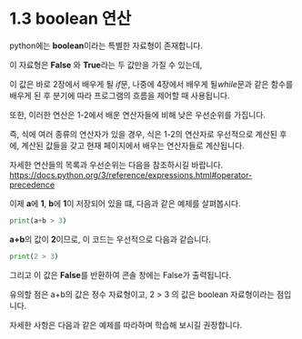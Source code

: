 # 1.3 boolean 연산

python에는 **boolean**이라는 특별한 자료형이 존재합니다.

이 자료형은 **False** 와 **True**라는 두 값만을 가질 수 있는데,

이 값은 바로 2장에서 배우게 될 *if*문, 나중에 4장에서 배우게 될*while*문과 같은 함수를 배우게 된 후 분기에 따라 프로그램의 흐름을 제어할 때 사용됩니다. 



또한, 이러한 연산은 1-2에서 배운 연산자들에 비해 낮은 우선순위를 가집니다. 

즉, 식에 여러 종류의 연산자가 있을 경우, 식은 1-2의 연산자로 우선적으로 계산된 후에, 계산된 값들을 갖고 현재 페이지에서 배우는 연산자들로 계산됩니다. 

자세한 연산들의 목록과 우선순위는 다음을 참조하시길 바랍니다. https://docs.python.org/3/reference/expressions.html#operator-precedence



이제 **a**에 **1**, **b**에 **1**이 저장되어 있을 떄, 다음과 같은 예제를 살펴봅시다.

``` python
print(a+b > 3)
```

**a+b**의 값이 **2**이므로, 이 코드는 우선적으로 다음과 같습니다.

``` python
print(2 > 3)
```

그리고 이 값은 **False**를 반환하여 콘솔 창에는 False가 출력됩니다.

유의할 점은 a+b의 값은 정수 자료형이고, 2 > 3 의 값은 boolean 자료형이라는 점입니다.

자세한 사항은 다음과 같은 예제를 따라하며 학습해 보시길 권장합니다.
